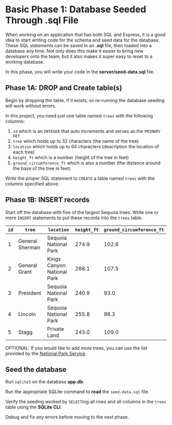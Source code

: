 # Basic Phase 1: Database Seeded Through .sql File

When working on an application that has both SQL and Express, it is a good idea
to start writing code for the schema and seed data for the database. These SQL
statements can be saved in an __.sql__ file, then loaded into a database any
time. Not only does this make it easier to bring new developers onto the team,
but it also makes it super easy to reset to a working database.

In this phase, you will write your code in the __server/seed-data.sql__ file.

## Phase 1A: DROP and Create table(s)

Begin by dropping the table, if it exists, so re-running the database seeding
will work without errors.

In this project, you need just one table named `trees` with the following
columns:

1. `id` which is an `INTEGER` that auto increments and serves as the
   `PRIMARY KEY`
2. `tree` which holds up to 32 characters (the name of the tree)
3. `location` which holds up to 64 characters (description the location of each
   tree)
4. `height_ft` which is a number (height of the tree in feet)
5. `ground_circumference_ft` which is also a number (the distance around the
base of the tree in feet)

Write the proper SQL statement to `CREATE` a table named `trees` with the
columns specified above.

## Phase 1B: INSERT records

Start off the database with five of the largest Sequoia trees. Write one or more
`INSERT` statements to put these records into the `trees` table.

| `id` | `tree`          | `location`                 | `height_ft` | `ground_circumference_ft` |
| ---- | --------------- | -------------------------- | ----------- | ------------------------- |
| 1    | General Sherman | Sequoia National Park      | 274.9       | 102.6                     |
| 2    | General Grant   | Kings Canyon National Park | 268.1       | 107.5                     |
| 3    | President       | Sequoia National Park      | 240.9       | 93.0                      |
| 4    | Lincoln         | Sequoia National Park      | 255.8       | 98.3                      |
| 5    | Stagg           | Private Land               | 243.0       | 109.0                     |

OPTIONAL: If you would like to add more trees, you can use the list provided by 
the [National Park Service][nps].

## Seed the database

Run `sqlite3` on the database __app.db__.

Run the appropriate SQLite command to **read** the `seed-data.sql` file.

Verify the seeding worked by `SELECT`ing all rows and all columns in the
`trees` table using the **SQLite CLI**.

Debug and fix any errors before moving to the next phase.

[nps]: https://www.nps.gov/seki/learn/nature/largest-trees-in-world.htm